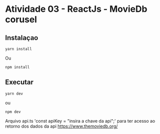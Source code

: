 # Atividade 03 - ReactJs - MovieDb corusel

## Instalaçao

```
yarn install 
```  

Ou 

```
npm install 
```

## Executar

```
yarn dev
```

ou 
```
npm dev 
```
Arquivo api.ts 'const apiKey = "insira a chave da api";' para ter acesso ao retorno dos dados 
da api https://www.themoviedb.org/